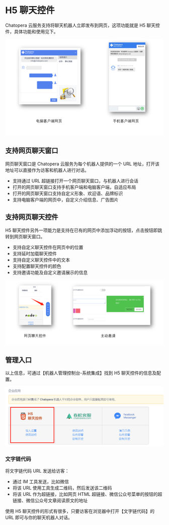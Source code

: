 # H5 聊天控件

Chatopera 云服务支持将聊天机器人立即发布到网页，这项功能就是 H5 聊天控件，具体功能和使用见下。

![](../../../../images/assets/screenshot_20230416115858.png)


## 支持网页聊天窗口

网页聊天窗口是 Chatopera 云服务为每个机器人提供的一个 URL 地址，打开该地址可以直接作为访客和机器人进行对话。


* 支持通过 URL 超链接打开一个网页聊天窗口，与机器人进行会话
* 打开的网页聊天窗口支持手机客户端和电脑客户端，自适应布局
* 打开的网页聊天窗口支持自定义形象、欢迎语、品牌标识
* 支持电脑客户端的网页中，自定义介绍信息、广告图片


## 支持网页聊天控件

H5 聊天控件另外一项能力是支持在已有的网页中添加浮动的按钮，点击按钮即跳转到网页聊天窗口。

* 支持自定义聊天控件在网页中的位置
* 支持延时加载聊天控件
* 支持自定义聊天控件中的文本
* 支持配置聊天控件的颜色
* 支持邀请功能及自定义邀请展示的信息

![](../../../../images/assets/screenshot_20230416114316.png)


## 管理入口

以上信息，可通过【机器人管理控制台-系统集成】找到 H5 聊天控件的信息及配置。

![](../../../../images/assets/screenshot_20230416105743.png)

### 文字链代码

将文字链代码 URL 发送给访客：

* 通过 IM 工具发送，比如微信
* 将该 URL 使用工具生成二维码，然后发送该二维码
* 将该 URL 作为超链接，比如网页 HTML 超链接、微信公众号菜单的按钮的超链接、微信公众号文章阅读原文的地址

使用 H5 聊天控件的形式有很多，只要访客在浏览器中打开【文字链代码】的 URL 即可与你的聊天机器人对话。
